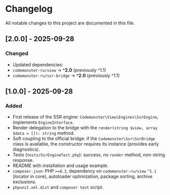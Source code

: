 # Changelog

All notable changes to this project are documented in this file.

## [2.0.0] - 2025-09-28

### Changed

-   Updated dependencies:
-   `codemonster-ru/view` → **^2.0** (previously ^1.1)
-   `codemonster-ru/ssr-bridge` → **^2.0** (previously ^1.1)

## [1.0.0] - 2025-09-28

### Added

-   First release of the SSR engine: `Codemonster\View\Engines\SsrEngine`, implements `EngineInterface`.
-   Render delegation to the bridge with the `render(string $view, array $data = []): string` method.
-   Soft coupling to the official bridge: if the `Codemonster\Ssr\SsrBridge` class is available, the constructor requires its instance (provides early diagnostics).
-   Tests (`tests/SsrEngineTest.php`): success, no `render` method, non-string response.
-   README with installation and usage example.
-   `composer.json`: PHP `>=8.2`, dependency on `codemonster-ru/view` `^1.1` (locator in core), autoloader optimization, package sorting, archive exclusions.
-   `phpunit.xml.dist` and `composer test` script.
